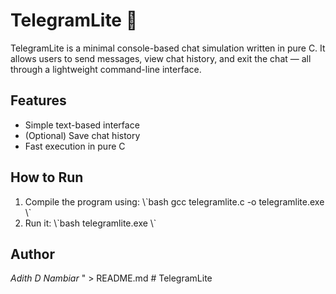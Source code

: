 # TelegramLite 🚀

TelegramLite is a minimal console-based chat simulation written in pure C. 
It allows users to send messages, view chat history, and exit the chat — 
all through a lightweight command-line interface.

## Features
-  Simple text-based interface
-  (Optional) Save chat history
-  Fast execution in pure C


## How to Run
1. Compile the program using:
   \\\`bash
   gcc telegramlite.c -o telegramlite.exe
   \\\`
2. Run it:
   \\\`bash
   telegramlite.exe
   \\\`

## Author
*Adith D Nambiar*
" > README.md #   T e l e g r a m L i t e  
 